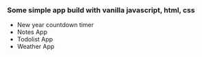 ### Some simple app build with vanilla javascript, html, css

- New year countdown timer
- Notes App
- Todolist App
- Weather App